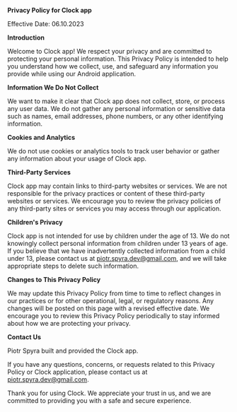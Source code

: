 **Privacy Policy for Clock app**

Effective Date: 06.10.2023

**Introduction**

Welcome to Clock app! We respect your privacy and are committed to protecting your personal information. This Privacy Policy is intended to help you understand how we collect, use, and safeguard any information you provide while using our Android application.

**Information We Do Not Collect**

We want to make it clear that Clock app does not collect, store, or process any user data. We do not gather any personal information or sensitive data such as names, email addresses, phone numbers, or any other identifying information.

**Cookies and Analytics**

We do not use cookies or analytics tools to track user behavior or gather any information about your usage of Clock app.

**Third-Party Services**

Clock app may contain links to third-party websites or services. We are not responsible for the privacy practices or content of these third-party websites or services. We encourage you to review the privacy policies of any third-party sites or services you may access through our application.

**Children's Privacy**

Clock app is not intended for use by children under the age of 13. We do not knowingly collect personal information from children under 13 years of age. If you believe that we have inadvertently collected information from a child under 13, please contact us at piotr.spyra.dev@gmail.com, and we will take appropriate steps to delete such information.

**Changes to This Privacy Policy**

We may update this Privacy Policy from time to time to reflect changes in our practices or for other operational, legal, or regulatory reasons. Any changes will be posted on this page with a revised effective date. We encourage you to review this Privacy Policy periodically to stay informed about how we are protecting your privacy.

**Contact Us**

Piotr Spyra built and provided the Clock app.

If you have any questions, concerns, or requests related to this Privacy Policy or Clock application, please contact us at piotr.spyra.dev@gmail.com.

Thank you for using Clock. We appreciate your trust in us, and we are committed to providing you with a safe and secure experience.
